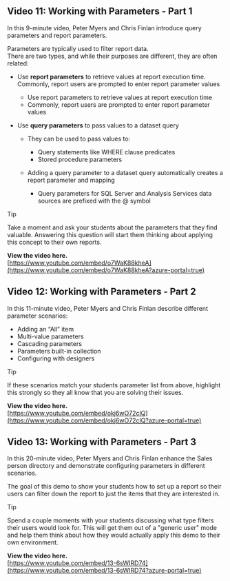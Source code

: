 ## Video 11: Working with Parameters - Part 1	

In this 9-minute video, Peter Myers and Chris Finlan introduce query parameters and report parameters. 

Parameters are typically used to filter report data.  
There are two types, and while their purposes are different, they are often related:
- Use **report parameters** to retrieve values at report execution time. Commonly, report users are prompted to enter report parameter values
    - Use report parameters to retrieve values at report execution time
    - Commonly, report users are prompted to enter report parameter values

- Use **query parameters** to pass values to a dataset query
    - They can be used to pass values to:
        - Query statements like WHERE clause predicates
        - Stored procedure parameters

    - Adding a query parameter to a dataset query automatically creates a report parameter and mapping
        - Query parameters for SQL Server and Analysis Services data sources are prefixed with the @ symbol


> [!TIP]
>  Take a moment and ask your students about the parameters that they find valuable.  Answering this question will start them thinking about applying this concept to their own reports.

**View the video here.**  
[https://www.youtube.com/embed/o7WaK88kheA](https://www.youtube.com/embed/o7WaK88kheA?azure-portal=true)


## Video 12: Working with Parameters - Part 2	

In this 11-minute video, Peter Myers and Chris Finlan describe different parameter scenarios:  
- Adding an “All” item
- Multi-value parameters
- Cascading parameters
- Parameters built-in collection
- Configuring with designers

> [!TIP]
>  If these scenarios match your students parameter list from above, highlight this strongly so they all know that you are solving their issues. 

**View the video here.**  
[https://www.youtube.com/embed/okj6wO72clQ](https://www.youtube.com/embed/okj6wO72clQ?azure-portal=true)


## Video 13: Working with Parameters - Part 3	

In this 20-minute video, Peter Myers and Chris Finlan enhance the Sales person directory and demonstrate configuring parameters in different scenarios.


The goal of this demo to show your students how to set up a report so their users can filter down the report to just the items that they are interested in. 

> [!Tip]
> Spend a couple moments with your students discussing what type filters their users would look for. This will get them out of a "generic user" mode and help them think about how they would actually apply this demo to their own environment.

**View the video here.**  
[https://www.youtube.com/embed/13-6sWIRD74](https://www.youtube.com/embed/13-6sWIRD74?azure-portal=true)
